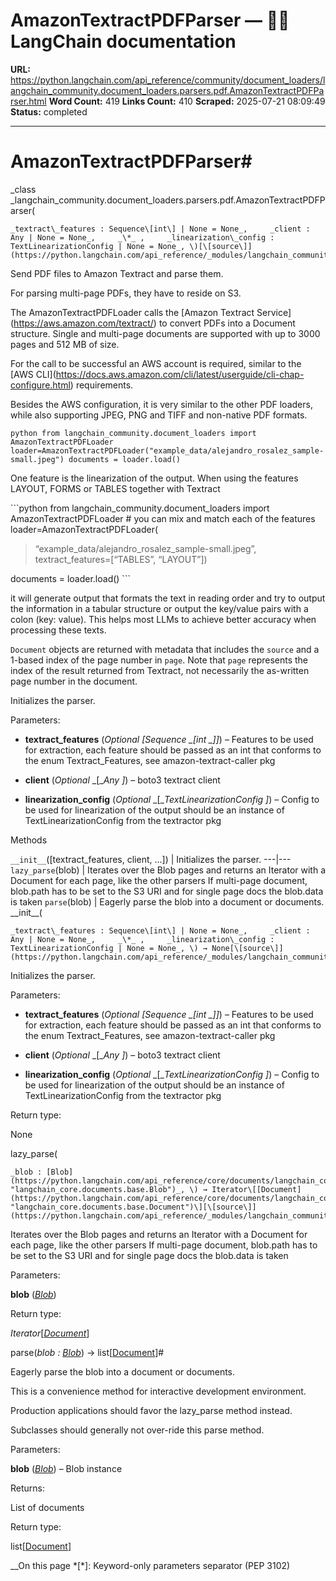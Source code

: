 # AmazonTextractPDFParser — 🦜🔗 LangChain  documentation

**URL:** https://python.langchain.com/api_reference/community/document_loaders/langchain_community.document_loaders.parsers.pdf.AmazonTextractPDFParser.html
**Word Count:** 419
**Links Count:** 410
**Scraped:** 2025-07-21 08:09:49
**Status:** completed

---

# AmazonTextractPDFParser\#

_class _langchain\_community.document\_loaders.parsers.pdf.AmazonTextractPDFParser\(

    _textract\_features : Sequence\[int\] | None = None_,     _client : Any | None = None_,     _\*_ ,     _linearization\_config : TextLinearizationConfig | None = None_, \)[\[source\]](https://python.langchain.com/api_reference/_modules/langchain_community/document_loaders/parsers/pdf.html#AmazonTextractPDFParser)\#     

Send PDF files to Amazon Textract and parse them.

For parsing multi-page PDFs, they have to reside on S3.

The AmazonTextractPDFLoader calls the \[Amazon Textract Service\]\(<https://aws.amazon.com/textract/>\) to convert PDFs into a Document structure. Single and multi-page documents are supported with up to 3000 pages and 512 MB of size.

For the call to be successful an AWS account is required, similar to the \[AWS CLI\]\(<https://docs.aws.amazon.com/cli/latest/userguide/cli-chap-configure.html>\) requirements.

Besides the AWS configuration, it is very similar to the other PDF loaders, while also supporting JPEG, PNG and TIFF and non-native PDF formats.

``python from langchain_community.document_loaders import AmazonTextractPDFLoader loader=AmazonTextractPDFLoader("example_data/alejandro_rosalez_sample-small.jpeg") documents = loader.load() ``

One feature is the linearization of the output. When using the features LAYOUT, FORMS or TABLES together with Textract

\`\`\`python from langchain\_community.document\_loaders import AmazonTextractPDFLoader \# you can mix and match each of the features loader=AmazonTextractPDFLoader\(

> “example\_data/alejandro\_rosalez\_sample-small.jpeg”, textract\_features=\[“TABLES”, “LAYOUT”\]\)

documents = loader.load\(\) \`\`\`

it will generate output that formats the text in reading order and try to output the information in a tabular structure or output the key/value pairs with a colon \(key: value\). This helps most LLMs to achieve better accuracy when processing these texts.

`Document` objects are returned with metadata that includes the `source` and a 1-based index of the page number in `page`. Note that `page` represents the index of the result returned from Textract, not necessarily the as-written page number in the document.

Initializes the parser.

Parameters:     

  * **textract\_features** \(_Optional_ _\[__Sequence_ _\[__int_ _\]__\]_\) – Features to be used for extraction, each feature should be passed as an int that conforms to the enum Textract\_Features, see amazon-textract-caller pkg

  * **client** \(_Optional_ _\[__Any_ _\]_\) – boto3 textract client

  * **linearization\_config** \(_Optional_ _\[__TextLinearizationConfig_ _\]_\) – Config to be used for linearization of the output should be an instance of TextLinearizationConfig from the textractor pkg

Methods

`__init__`\(\[textract\_features, client, ...\]\) | Initializes the parser.   ---|---   `lazy_parse`\(blob\) | Iterates over the Blob pages and returns an Iterator with a Document for each page, like the other parsers If multi-page document, blob.path has to be set to the S3 URI and for single page docs the blob.data is taken   `parse`\(blob\) | Eagerly parse the blob into a document or documents.      \_\_init\_\_\(

    _textract\_features : Sequence\[int\] | None = None_,     _client : Any | None = None_,     _\*_ ,     _linearization\_config : TextLinearizationConfig | None = None_, \) → None[\[source\]](https://python.langchain.com/api_reference/_modules/langchain_community/document_loaders/parsers/pdf.html#AmazonTextractPDFParser.__init__)\#     

Initializes the parser.

Parameters:     

  * **textract\_features** \(_Optional_ _\[__Sequence_ _\[__int_ _\]__\]_\) – Features to be used for extraction, each feature should be passed as an int that conforms to the enum Textract\_Features, see amazon-textract-caller pkg

  * **client** \(_Optional_ _\[__Any_ _\]_\) – boto3 textract client

  * **linearization\_config** \(_Optional_ _\[__TextLinearizationConfig_ _\]_\) – Config to be used for linearization of the output should be an instance of TextLinearizationConfig from the textractor pkg

Return type:     

None

lazy\_parse\(

    _blob : [Blob](https://python.langchain.com/api_reference/core/documents/langchain_core.documents.base.Blob.html#langchain_core.documents.base.Blob "langchain_core.documents.base.Blob")_, \) → Iterator\[[Document](https://python.langchain.com/api_reference/core/documents/langchain_core.documents.base.Document.html#langchain_core.documents.base.Document "langchain_core.documents.base.Document")\][\[source\]](https://python.langchain.com/api_reference/_modules/langchain_community/document_loaders/parsers/pdf.html#AmazonTextractPDFParser.lazy_parse)\#     

Iterates over the Blob pages and returns an Iterator with a Document for each page, like the other parsers If multi-page document, blob.path has to be set to the S3 URI and for single page docs the blob.data is taken

Parameters:     

**blob** \([_Blob_](https://python.langchain.com/api_reference/core/documents/langchain_core.documents.base.Blob.html#langchain_core.documents.base.Blob "langchain_core.documents.base.Blob")\)

Return type:     

_Iterator_\[[_Document_](https://python.langchain.com/api_reference/core/documents/langchain_core.documents.base.Document.html#langchain_core.documents.base.Document "langchain_core.documents.base.Document")\]

parse\(_blob : [Blob](https://python.langchain.com/api_reference/core/documents/langchain_core.documents.base.Blob.html#langchain_core.documents.base.Blob "langchain_core.documents.base.Blob")_\) → list\[[Document](https://python.langchain.com/api_reference/core/documents/langchain_core.documents.base.Document.html#langchain_core.documents.base.Document "langchain_core.documents.base.Document")\]\#     

Eagerly parse the blob into a document or documents.

This is a convenience method for interactive development environment.

Production applications should favor the lazy\_parse method instead.

Subclasses should generally not over-ride this parse method.

Parameters:     

**blob** \([_Blob_](https://python.langchain.com/api_reference/core/documents/langchain_core.documents.base.Blob.html#langchain_core.documents.base.Blob "langchain_core.documents.base.Blob")\) – Blob instance

Returns:     

List of documents

Return type:     

list\[[Document](https://python.langchain.com/api_reference/core/documents/langchain_core.documents.base.Document.html#langchain_core.documents.base.Document "langchain_core.documents.base.Document")\]

__On this page   *[\*]: Keyword-only parameters separator (PEP 3102)